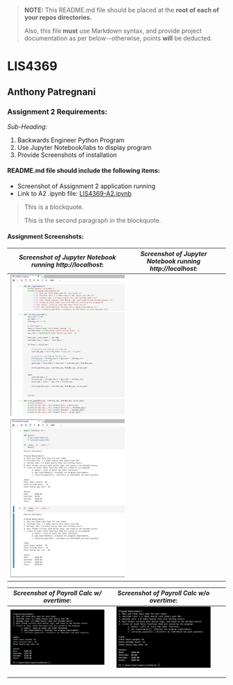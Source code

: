 > **NOTE:** This README.md file should be placed at the **root of each of your repos directories.**
>
>Also, this file **must** use Markdown syntax, and provide project documentation as per below--otherwise, points **will** be deducted.
>

# LIS4369

## Anthony Patregnani

### Assignment 2 Requirements:

*Sub-Heading:*

1. Backwards Engineer Python Program
2. Use Jupyter Notebook/labs to display program
3. Provide Screenshots of installation

#### README.md file should include the following items:

* Screenshot of Assignment 2 application running
* Link to A2 .ipynb file: [LIS4369-A2.ipynb](LIS4369-A2.ipynb "A2 Jupyter Notebook") 

> This is a blockquote.
> 
> This is the second paragraph in the blockquote.
>

#### Assignment Screenshots:



| *Screenshot of Jupyter Notebook running http://localhost*:  |   | *Screenshot of Jupyter Notebook running http://localhost*:  |   |   |
|---|---|---|---|---|
| ![Jupyter Notebook/Lab Screenshot](img/lis4369-A2-1.jpg)  |   | 
![Jupyter Notebook/Lab Screenshot](img/lis4369-A2-2.jpg)  |   |   |


| *Screenshot of Payroll Calc w/ overtime*: |   |  *Screenshot of Payroll Calc w/o overtime*: |   |   |
|---|---|---|---|---|
| ![Jupyter Notebook/Lab Screenshot](img/lis4369-overtime.jpg)  |   |  ![Jupyter Notebook/Lab Screenshot](img/lis4369-no-overtime.jpg)
 |   |   |
|   |   |   |   |   |
|   |   |   |   |   |







